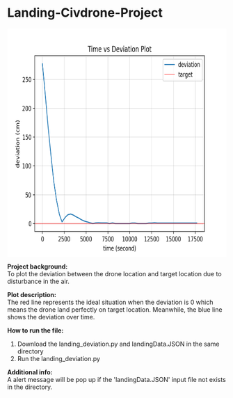 # Landing-Civdrone-Project


<img align="center" src="https://github.com/Kevintirta/Landing-Civdrone-Project/blob/master/deviation.png" width="700" height="525">


**Project background:**<br/>
To plot the deviation between the drone location and target location due to disturbance in the air.

**Plot description:**<br/>
The red line represents the ideal situation when the deviation is 0 which means the drone land perfectly on target location. Meanwhile, the blue line shows the deviation over time.

**How to run the file:**<br/>
1. Download the landing_deviation.py and landingData.JSON in the same directory
2. Run the landing_deviation.py

**Additional info:**<br/>
A alert message will be pop up if the 'landingData.JSON' input file not exists in the directory.
